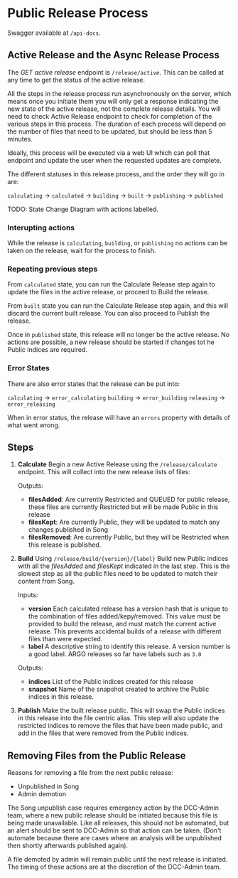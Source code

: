 # Public Release Process

Swagger available at `/api-docs`.

## Active Release and the Async Release Process

The _GET active release_ endpoint is `/release/active`. This can be called at any time to get the status of the active release.

All the steps in the release process run asynchronously on the server, which means once you initiate them you will only get a response indicating the new state of the active release, not the complete release details. You will need to check Active Release endpoint to check for completion of the various steps in this process. The duration of each process will depend on the number of files that need to be updated, but should be less than 5 minutes.

Ideally, this process will be executed via a web UI which can poll that endpoint and update the user when the requested updates are complete.

The different statuses in this release process, and the order they will go in are:

`calculating` -> `calculated` -> `building` -> `built` -> `publishing` -> `published`

TODO: State Change Diagram with actions labelled.

### Interupting actions

While the release is `calculating`, `building`, or `publishing` no actions can be taken on the release, wait for the process to finish.

### Repeating previous steps

From `calculated` state, you can run the Calculate Release step again to update the files in the active release, or proceed to Build the release.

From `built` state you can run the Calculate Release step again, and this will discard the current built release. You can also proceed to Publish the release.

Once in `published` state, this release will no longer be the active release. No actions are possible, a new release should be started if changes tot he Public indices are required.

### Error States

There are also error states that the release can be put into:

`calculating` -> `error_calculating`
`building` -> `error_building`
`releasing` -> `error_releasing`

When in error status, the release will have an `errors` property with details of what went wrong.

## Steps

1. **Calculate** Begin a new Active Release using the `/release/calculate` endpoint. This will collect into the new release lists of files:

   Outputs:

   - **filesAdded**: Are currently Restricted and QUEUED for public release, these files are currently Restricted but will be made Public in this release
   - **filesKept**: Are currently Public, they will be updated to match any changes published in Song
   - **filesRemoved**: Are currently Public, but they will be Restricted when this release is published.

1. **Build** Using `/release/build/{version}/{label}` Build new Public indices with all the _filesAdded_ and _filesKept_ indicated in the last step. This is the slowest step as all the public files need to be updated to match their content from Song.

   Inputs:

   - **version** Each calculated release has a version hash that is unique to the combination of files added/kepy/removed. This value must be provided to build the release, and must match the current active release. This prevents accidental builds of a release with different files than were expected.
   - **label** A descriptive string to identify this release. A version number is a good label. ARGO releases so far have labels such as `3.0`

   Outputs:

   - **indices** List of the Public indices created for this release
   - **snapshot** Name of the snapshot created to archive the Public indices in this release.

1. **Publish** Make the built release public. This will swap the Public indices in this release into the file centric alias. This step will also update the restricted indices to remove the files that have been made public, and add in the files that were removed from the Public indices.

## Removing Files from the Public Release

Reasons for removing a file from the next public release:

- Unpublished in Song
- Admin demotion

The Song unpublish case requires emergency action by the DCC-Admin team, where a new public release should be initiated because this file is being made unavailable. Like all releases, this should not be automated, but an alert should be sent to DCC-Admin so that action can be taken. (Don't automate because there are cases where an analysis will be unpublished then shortly afterwards published again).

A file demoted by admin will remain public until the next release is initiated. The timing of these actions are at the discretion of the DCC-Admin team.
